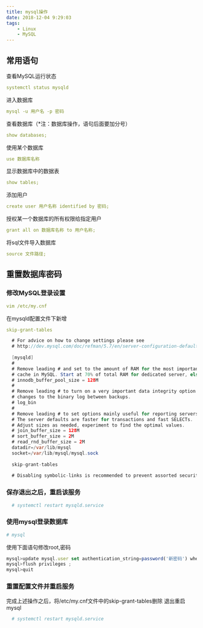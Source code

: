 ```yaml
---
title: mysql操作
date: 2018-12-04 9:29:03
tags: 
    - Linux
    - MySQL
---
```


## 常用语句

查看MySQL运行状态
```yaml
systemctl status mysqld
```
进入数据库
```yaml
mysql -u 用户名 -p 密码
```
查看数据库（*注：数据库操作，语句后面要加分号）
```yaml
show databases;
```
使用某个数据库
```yaml
use 数据库名称
```
显示数据库中的数据表
```yaml
show tables;
```
添加用户
```yaml
create user 用户名称 identified by 密码;
```
授权某一个数据库的所有权限给指定用户
```yaml
grant all on 数据库名称 to 用户名称;
```
将sql文件导入数据库
```yaml
source 文件路径;
```

## 重置数据库密码
### 修改MySQL登录设置
```yaml
vim /etc/my.cnf
```
在mysqld配置文件下新增   
```yaml
skip-grant-tables
```
```java
  # For advice on how to change settings please see
  # http://dev.mysql.com/doc/refman/5.7/en/server-configuration-defaults.html
  
  [mysqld]
  #
  # Remove leading # and set to the amount of RAM for the most important data
  # cache in MySQL. Start at 70% of total RAM for dedicated server, else 10%.
  # innodb_buffer_pool_size = 128M
  #
  # Remove leading # to turn on a very important data integrity option: logging
  # changes to the binary log between backups.
  # log_bin
  #
  # Remove leading # to set options mainly useful for reporting servers.
  # The server defaults are faster for transactions and fast SELECTs.
  # Adjust sizes as needed, experiment to find the optimal values.
  # join_buffer_size = 128M
  # sort_buffer_size = 2M
  # read_rnd_buffer_size = 2M
  datadir=/var/lib/mysql
  socket=/var/lib/mysql/mysql.sock
  
  skip-grant-tables
  
  # Disabling symbolic-links is recommended to prevent assorted security risks
```
 ### 保存退出之后，重启该服务
```yaml
  # systemctl restart mysqld.service
```
### 使用mysql登录数据库
```yaml
# mysql
```
使用下面语句修改root,密码
```javascript
mysql>update mysql.user set authentication_string=password('新密码') where user='root' ;
mysql>flush privileges ;
mysql>quit
```
### 重置配置文件并重启服务
完成上述操作之后，将/etc/my.cnf文件中的skip-grant-tables删除
退出重启mysql
```yaml
  # systemctl restart mysqld.service
```